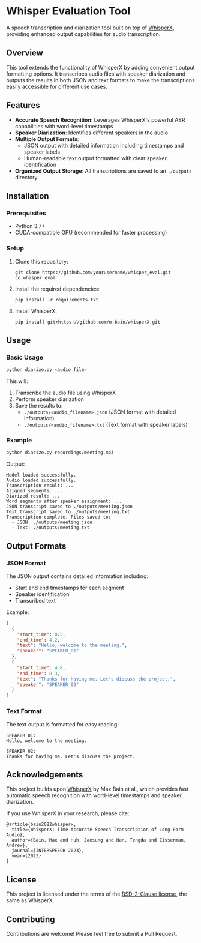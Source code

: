 # Whisper Evaluation Tool

A speech transcription and diarization tool built on top of [WhisperX](https://github.com/m-bain/whisperX), providing enhanced output capabilities for audio transcription.

## Overview

This tool extends the functionality of WhisperX by adding convenient output formatting options. It transcribes audio files with speaker diarization and outputs the results in both JSON and text formats to make the transcriptions easily accessible for different use cases.

## Features

- **Accurate Speech Recognition**: Leverages WhisperX's powerful ASR capabilities with word-level timestamps
- **Speaker Diarization**: Identifies different speakers in the audio
- **Multiple Output Formats**:
  - JSON output with detailed information including timestamps and speaker labels
  - Human-readable text output formatted with clear speaker identification
- **Organized Output Storage**: All transcriptions are saved to an `./outputs` directory

## Installation

### Prerequisites

- Python 3.7+
- CUDA-compatible GPU (recommended for faster processing)

### Setup

1. Clone this repository:
   ```
   git clone https://github.com/yourusername/whisper_eval.git
   cd whisper_eval
   ```

2. Install the required dependencies:
   ```
   pip install -r requirements.txt
   ```

3. Install WhisperX:
   ```
   pip install git+https://github.com/m-bain/whisperX.git
   ```

## Usage

### Basic Usage

```bash
python diarize.py <audio_file>
```

This will:
1. Transcribe the audio file using WhisperX
2. Perform speaker diarization
3. Save the results to:
   - `./outputs/<audio_filename>.json` (JSON format with detailed information)
   - `./outputs/<audio_filename>.txt` (Text format with speaker labels)

### Example

```bash
python diarize.py recordings/meeting.mp3
```

Output:
```
Model loaded successfully.
Audio loaded successfully.
Transcription result: ...
Aligned segments: ...
Diarized result: ...
Word segments after speaker assignment: ...
JSON transcript saved to ./outputs/meeting.json
Text transcript saved to ./outputs/meeting.txt
Transcription complete. Files saved to:
  - JSON: ./outputs/meeting.json
  - Text: ./outputs/meeting.txt
```

## Output Formats

### JSON Format

The JSON output contains detailed information including:
- Start and end timestamps for each segment
- Speaker identification
- Transcribed text

Example:
```json
[
  {
    "start_time": 0.5,
    "end_time": 4.2,
    "text": "Hello, welcome to the meeting.",
    "speaker": "SPEAKER_01"
  },
  {
    "start_time": 4.8,
    "end_time": 8.3,
    "text": "Thanks for having me. Let's discuss the project.",
    "speaker": "SPEAKER_02"
  }
]
```

### Text Format

The text output is formatted for easy reading:

```
SPEAKER 01:
Hello, welcome to the meeting.

SPEAKER 02:
Thanks for having me. Let's discuss the project.
```

## Acknowledgements

This project builds upon [WhisperX](https://github.com/m-bain/whisperX) by Max Bain et al., which provides fast automatic speech recognition with word-level timestamps and speaker diarization.

If you use WhisperX in your research, please cite:
```
@article{bain2022whisperx,
  title={WhisperX: Time-Accurate Speech Transcription of Long-Form Audio},
  author={Bain, Max and Huh, Jaesung and Han, Tengda and Zisserman, Andrew},
  journal={INTERSPEECH 2023},
  year={2023}
}
```

## License

This project is licensed under the terms of the [BSD-2-Clause license](https://github.com/m-bain/whisperX/blob/main/LICENSE), the same as WhisperX.

## Contributing

Contributions are welcome! Please feel free to submit a Pull Request. 